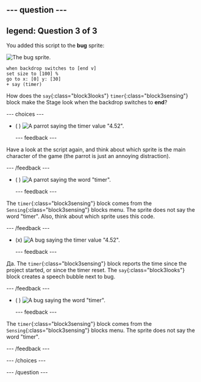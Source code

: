 --- question ---
---
legend: Question 3 of 3
---

You added this script to the **bug** sprite:

![The bug sprite.](images/bug-sprite.png)

```blocks3
when backdrop switches to [end v]
set size to [100] % 
go to x: [0] y: [30] 
+ say (timer) 
```

How does the `say`{:class="block3looks"} `timer`{:class="block3sensing"} block make the Stage look when the backdrop switches to **end**?

--- choices ---

- ( ) ![A parrot saying the timer value "4.52".](images/quiz_parrot_number.png)

  --- feedback ---

Have a look at the script again, and think about which sprite is the main character of the game (the parrot is just an annoying distraction).

  --- /feedback ---

- ( ) ![A parrot saying the word "timer".](images/quiz_parrot_timer.png)

  --- feedback ---

The `timer`{:class="block3sensing"} block comes from the `Sensing`{:class="block3sensing"} blocks menu. The sprite does not say the word "timer". Also, think about which sprite uses this code.

  --- /feedback ---

- (x) ![A bug saying the timer value "4.52".](images/quiz_bug_number.png)

  --- feedback ---

Да. The `timer`{:class="block3sensing"} block reports the time since the project started, or since the timer reset. The `say`{:class="block3looks"} block creates a speech bubble next to bug.

  --- /feedback ---

- ( ) ![A bug saying the word "timer".](images/quiz_bug_timer.png)

  --- feedback ---

The `timer`{:class="block3sensing"} block comes from the `Sensing`{:class="block3sensing"} blocks menu. The sprite does not say the word "timer".

  --- /feedback ---

--- /choices ---

--- /question ---





